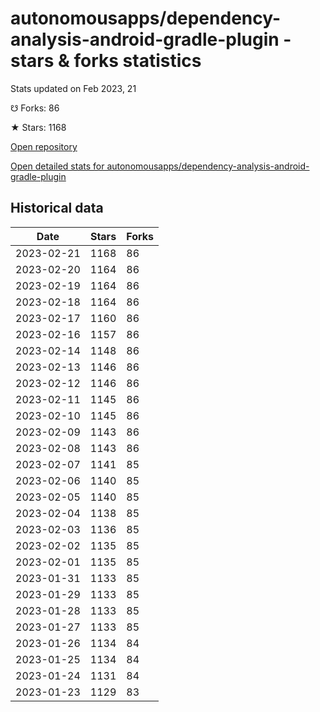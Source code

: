 # autonomousapps/dependency-analysis-android-gradle-plugin - stars & forks statistics

Stats updated on Feb 2023, 21

☋ Forks: 86

★ Stars: 1168

[Open repository](https://github.com/autonomousapps/dependency-analysis-android-gradle-plugin)

[Open detailed stats for autonomousapps/dependency-analysis-android-gradle-plugin](https://reviewgithub.com/rep/autonomousapps/dependency-analysis-android-gradle-plugin)

## Historical data
| Date | Stars | Forks |
|------|-------|-------|
| 2023-02-21 | 1168 | 86 | 
| 2023-02-20 | 1164 | 86 | 
| 2023-02-19 | 1164 | 86 | 
| 2023-02-18 | 1164 | 86 | 
| 2023-02-17 | 1160 | 86 | 
| 2023-02-16 | 1157 | 86 | 
| 2023-02-14 | 1148 | 86 | 
| 2023-02-13 | 1146 | 86 | 
| 2023-02-12 | 1146 | 86 | 
| 2023-02-11 | 1145 | 86 | 
| 2023-02-10 | 1145 | 86 | 
| 2023-02-09 | 1143 | 86 | 
| 2023-02-08 | 1143 | 86 | 
| 2023-02-07 | 1141 | 85 | 
| 2023-02-06 | 1140 | 85 | 
| 2023-02-05 | 1140 | 85 | 
| 2023-02-04 | 1138 | 85 | 
| 2023-02-03 | 1136 | 85 | 
| 2023-02-02 | 1135 | 85 | 
| 2023-02-01 | 1135 | 85 | 
| 2023-01-31 | 1133 | 85 | 
| 2023-01-29 | 1133 | 85 | 
| 2023-01-28 | 1133 | 85 | 
| 2023-01-27 | 1133 | 85 | 
| 2023-01-26 | 1134 | 84 | 
| 2023-01-25 | 1134 | 84 | 
| 2023-01-24 | 1131 | 84 | 
| 2023-01-23 | 1129 | 83 | 

